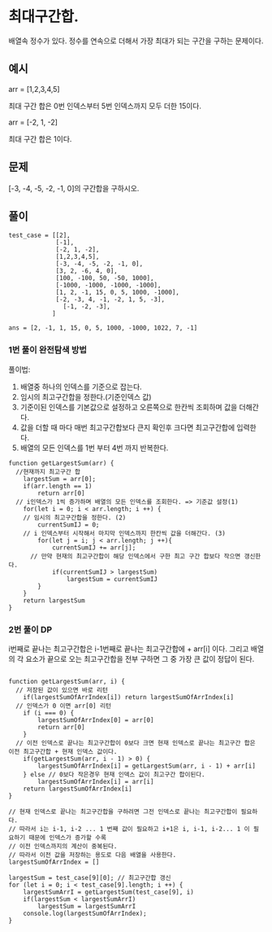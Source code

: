 # 최대구간합.
배열속 정수가 있다. 정수를 연속으로 더해서 가장 최대가 되는 구간을 구하는 문제이다.

## 예시

arr = [1,2,3,4,5]

최대 구간 합은 0번 인덱스부터 5번 인덱스까지 모두 더한 15이다.

arr = [-2, 1, -2] 

최대 구간 합은 1이다.

## 문제
[-3, -4, -5, -2, -1, 0]의 구간합을 구하시오.

## 풀이
```
test_case = [[2],
             [-1],
             [-2, 1, -2],
             [1,2,3,4,5],
             [-3, -4, -5, -2, -1, 0],
             [3, 2, -6, 4, 0],
             [100, -100, 50, -50, 1000],
             [-1000, -1000, -1000, -1000],
             [1, 2, -1, 15, 0, 5, 1000, -1000],
             [-2, -3, 4, -1, -2, 1, 5, -3],
	           [-1, -2, -3],
            ]

ans = [2, -1, 1, 15, 0, 5, 1000, -1000, 1022, 7, -1]
```
### 1번 풀이 완전탐색 방법
풀이법:

1. 배열중 하나의 인덱스를 기준으로 잡는다. 
2. 임시의 최고구간합을 정한다.(기준인덱스 값)
3. 기준이된 인덱스를 기본값으로 설정하고 오른쪽으로 한칸씩 조회하며 값을 더해간다.
4. 값을 더할 때 마다 매번 최고구간합보다 큰지 확인후 크다면 최고구간합에 입력한다.
5. 배열의 모든 인덱스를 1번 부터 4번 까지 반복한다.
```
function getLargestSum(arr) {
  //현재까지 최고구간 합
	largestSum = arr[0];
	if(arr.length == 1)
		return arr[0]
  // i인덱스가 1씩 증가하며 배열의 모든 인덱스를 조회한다. => 기준값 설정(1)
	for(let i = 0; i < arr.length; i ++) {
    // 임시의 최고구간합을 정한다. (2)
		currentSumIJ = 0;
    // i 인덱스부터 시작해서 마지막 인덱스까지 한칸씩 값을 더해간다. (3)
		for(let j = i; j < arr.length; j ++){
			currentSumIJ += arr[j];
      // 만약 현재의 최고구간합이 해당 인덱스에서 구한 최고 구간 합보다 작으면 갱신한다.
			if(currentSumIJ > largestSum)
				largestSum = currentSumIJ
		}
	}
	return largestSum
}
```

### 2번 풀이 DP
i번째로 끝나는 최고구간합은 i-1번째로 끝나는 최고구간합에 + arr[i] 이다.
그리고 배열의 각 요소가 끝으로 오는 최고구간합을 전부 구하면 그 중 가장 큰 값이 정답이 된다. 

```

function getLargestSum(arr, i) {
  // 저장된 값이 있으면 바로 리턴
	if(largestSumOfArrIndex[i]) return largestSumOfArrIndex[i]
  // 인덱스가 0 이면 arr[0] 리턴
	if (i === 0) {
		largestSumOfArrIndex[0] = arr[0]
		return arr[0]
	}
  // 이전 인덱스로 끝나는 최고구간합이 0보다 크면 현재 인덱스로 끝나는 최고구간 합은 이전 최고구간합 + 현재 인덱스 값이다.
	if(getLargestSum(arr, i - 1) > 0) {
		largestSumOfArrIndex[i] = getLargestSum(arr, i - 1) + arr[i]
	} else // 0보다 작은경우 현재 인덱스 값이 최고구간 합이된다.
		largestSumOfArrIndex[i] = arr[i]
	return largestSumOfArrIndex[i]
}

// 현재 인덱스로 끝나는 최고구간합을 구하려면 그전 인덱스로 끝나는 최고구간합이 필요하다. 
// 따라서 i는 i-1, i-2 ... 1 번째 값이 필요하고 i+1은 i, i-1, i-2... 1 이 필요하기 때문에 인덱스가 증가할 수록
// 이전 인덱스까지의 계산이 중복된다.
// 따라서 이전 값을 저장하는 용도로 다음 배열을 사용한다.
largestSumOfArrIndex = []

largestSum = test_case[9][0]; // 최고구간합 갱신 
for (let i = 0; i < test_case[9].length; i ++) {
	largestSumArrI = getLargestSum(test_case[9], i)
	if(largestSum < largestSumArrI)
		largestSum = largestSumArrI
	console.log(largestSumOfArrIndex);
}

```
